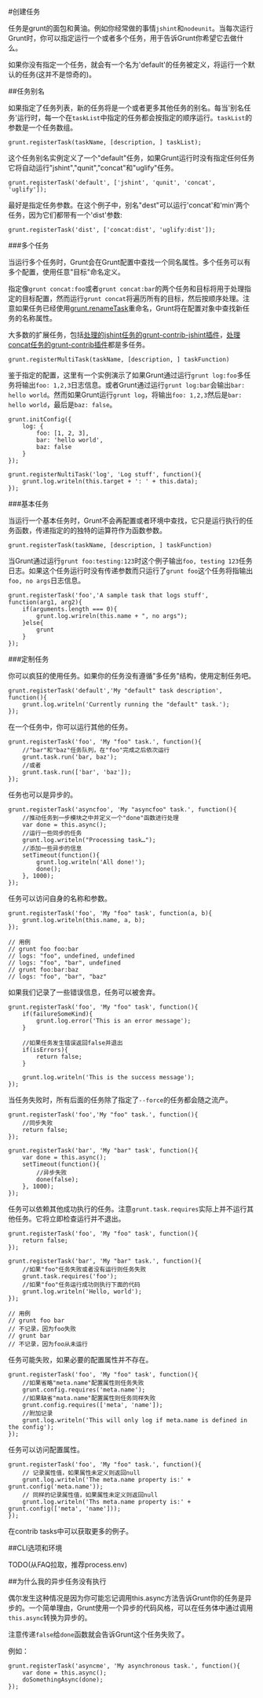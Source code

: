 #创建任务

任务是grunt的面包和黄油。例如你经常做的事情`jshint`和`nodeunit`。当每次运行Grunt时，你可以指定运行一个或者多个任务，用于告诉Grunt你希望它去做什么。

如果你没有指定一个任务，就会有一个名为'default'的任务被定义，将运行一个默认的任务(这并不是惊奇的)。

##任务别名

如果指定了任务列表，新的任务将是一个或者更多其他任务的别名。每当'别名任务'运行时，每一个在`taskList`中指定的任务都会按指定的顺序运行。`taskList`的参数是一个任务数组。

	grunt.registerTask(taskName, [description, ] taskList);
	
这个任务别名实例定义了一个"default"任务，如果Grunt运行时没有指定任何任务它将自动运行"jshint","qunit","concat"和"uglify"任务。

	grunt.registerTask('default', ['jshint', 'qunit', 'concat', 'uglify']);
	
最好是指定任务参数。在这个例子中，别名"dest"可以运行'concat'和'min'两个任务，因为它们都带有一个'dist'参数:

	grunt.registerTask('dist', ['concat:dist', 'uglify:dist']);
	
###多个任务

当运行多个任务时，Grunt会在Grunt配置中查找一个同名属性。多个任务可以有多个配置，使用任意"目标"命名定义。

指定像`grunt concat:foo`或者`grunt concat:bar`的两个任务和目标将用于处理指定的目标配置，然而运行`grunt concat`将遍历所有的目标，然后按顺序处理。注意如果任务已经使用[grunt.renameTask](https://github.com/gruntjs/grunt/wiki/grunt#wiki-grunt-renameTask)重命名，Grunt将在配置对象中查找新任务的名称属性。

大多数的扩展任务，包括[处理的jshint任务的grunt-contrib-jshint插件](https://github.com/gruntjs/grunt-contrib-jshint)，[处理concat任务的grunt-contrib插件](https://github.com/gruntjs/grunt-contrib-concat)都是多任务。

	grunt.registerMultiTask(taskName, [description, ] taskFunction)
	
鉴于指定的配置，这里有一个实例演示了如果Grunt通过运行`grunt log:foo`多任务将输出`foo: 1,2,3`日志信息。或者Grunt通过运行`grunt log:bar`会输出`bar: hello world`。然而如果Grunt运行`grunt log`，将输出`foo: 1,2,3`然后是`bar: hello world`，最后是`baz: false`。

	grunt.initConfig({
		log: {
			foo: [1, 2, 3],
			bar: 'hello world',
			baz: false
		}
	});
	
	grunt.registerNultiTask('log', 'Log stuff', function(){
		grunt.log.writeln(this.target + ': ' + this.data);
	});
	
###基本任务

当运行一个基本任务时，Grunt不会再配置或者环境中查找，它只是运行执行的任务函数，传递指定的的独特的运算符作为函数参数。

	grunt.registerTask(taskName, [description, ] taskFunction)
	
当Grunt通过运行`grunt foo:testing:123`时这个例子输出`foo, testing 123`任务日志。如果这个任务运行时没有传递参数而只运行了`grunt foo`这个任务将指输出`foo, no args`日志信息。

	grunt.registerTask('foo','A sample task that logs stuff', function(arg1, arg2){
		if(arguments.length === 0){
			grunt.log.wrireln(this.name + ", no args");
		}else{
			grunt
		}
	});
	
###定制任务

你可以疯狂的使用任务。如果你的任务没有遵循"多任务"结构，使用定制任务吧。

	grunt.registerTask('default','My "default" task description', function(){
		grunt.log.writeln('Currently running the "default" task.');
	});
	
在一个任务中，你可以运行其他的任务。

	grunt.registerTask('foo', 'My "foo" task.', function(){
		//"bar"和"baz"任务队列，在"foo"完成之后依次运行
		grunt.task.run('bar, baz');
		//或者
		grunt.task.run(['bar', 'baz']);
	});

任务也可以是异步的。

	grunt.registerTask('asyncfoo', 'My "asyncfoo" task.', function(){
		//推动任务到一步模块之中并定义一个"done"函数进行处理
		var done = this.async();
		//运行一些同步的任务
		grunt.log.writeln("Processing task…");
		//添加一些异步的信息
		setTimeout(function(){
			grunt.log.writeln('All done!');
			done();
		}, 1000);
	});
	
任务可以访问自身的名称和参数。

	grunt.registerTask('foo', 'My "foo" task', function(a, b){
		grunt.log.writeln(this.name, a, b);
	});
	
	// 用例
	// grunt foo foo:bar
	// logs: "foo", undefined, undefined
	// logs: "foo", "bar", undefined
	// grunt foo:bar:baz
	// logs: "foo", "bar", "baz"
	
如果我们记录了一些错误信息，任务可以被舍弃。

	grunt.registerTask('foo', 'My "foo" task', function(){
		if(failureSomeKind){
			grunt.log.error('This is an error message');
		}
		
		//如果任务发生错误返回false并退出
		if(isErrors){
			return false;
		}
		
		grunt.log.writeln('This is the success message');
	});
	
当任务失败时，所有后面的任务除了指定了`--force`的任务都会随之流产。

	grunt.registerTask('foo','My "foo" task.', function(){
		//同步失败
		return false;
	});
	
	grunt.registerTask('bar', 'My "bar" task', function(){
		var done = this.async();
		setTimeout(function(){
			//异步失败
			done(false);
		}, 1000);
	});
	
任务可以依赖其他成功执行的任务。注意`grunt.task.requires`实际上并不运行其他任务。它将立即检查运行并不退出。

	grunt.registerTask('foo', 'My "foo" task', function(){
		return false;
	});
	
	grunt.registerTask('bar', 'My "bar" task.', function(){
		//如果"foo"任务失败或者没有运行则任务失败
		grunt.task.requires('foo');
		//如果"foo"任务运行成功则执行下面的代码
		grunt.log.writeln('Hello, world');
	});
	
	// 用例
	// grunt foo bar
	// 不记录，因为foo失败
	// grunt bar
	// 不记录，因为foo从未运行

任务可能失败，如果必要的配置属性并不存在。

	grunt.registerTask('foo', 'My "foo" task', function(){
		//如果省略"meta.name"配置属性则任务失败
		grunt.config.requires('meta.name');
		//如果缺省"mata.name"配置属性则任务同样失败
		grunt.config.requires(['meta', 'name']);
		//附加记录
		grunt.log.writeln('This will only log if meta.name is defined in the config');
	});
	
任务可以访问配置属性。

	grunt.registerTask('foo', 'My "foo" task.', function(){
		// 记录属性值，如果属性未定义则返回null
		grunt.log.writeln('The meta.name property is:' + grunt.config('meta.name'));
		// 同样的记录属性值，如果属性未定义则返回null
		grunt.log.writeln('Ths meta.name property is:' + grunt.config(['meta', 'name']));
	});
	
在contrib tasks中可以获取更多的例子。

##CLI选项和环境

TODO(从FAQ拉取，推荐process.env)

##为什么我的异步任务没有执行

偶尔发生这种情况是因为你可能忘记调用this.async方法告诉Grunt你的任务是异步的。一个简单理由，Grunt使用一个异步的代码风格，可以在任务体中通过调用`this.async`转换为异步的。

注意传递`false`给`done`函数就会告诉Grunt这个任务失败了。

例如：

	grunt.registerTask('asyncme', 'My asynchronous task.', function(){
		var done = this.async();
		doSomethingAsync(done);
	});